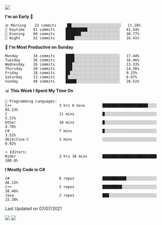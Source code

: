 ![](https://komarev.com/ghpvc/?username=lilpidgey&color=red)
<!--START_SECTION:waka-->
**I'm an Early 🐤** 

```text
🌞 Morning    22 commits     ██░░░░░░░░░░░░░░░░░░░░░░░   11.28% 
🌆 Daytime    81 commits     ██████████░░░░░░░░░░░░░░░   41.54% 
🌃 Evening    60 commits     ███████░░░░░░░░░░░░░░░░░░   30.77% 
🌙 Night      32 commits     ████░░░░░░░░░░░░░░░░░░░░░   16.41%

```
📅 **I'm Most Productive on Sunday** 

```text
Monday       34 commits     ████░░░░░░░░░░░░░░░░░░░░░   17.44% 
Tuesday      36 commits     ████░░░░░░░░░░░░░░░░░░░░░   18.46% 
Wednesday    26 commits     ███░░░░░░░░░░░░░░░░░░░░░░   13.33% 
Thursday     28 commits     ███░░░░░░░░░░░░░░░░░░░░░░   14.36% 
Friday       18 commits     ██░░░░░░░░░░░░░░░░░░░░░░░   9.23% 
Saturday     13 commits     █░░░░░░░░░░░░░░░░░░░░░░░░   6.67% 
Sunday       40 commits     █████░░░░░░░░░░░░░░░░░░░░   20.51%

```


📊 **This Week I Spent My Time On** 

```text
💬 Programming Languages: 
C++                      3 hrs 6 mins        █████████████████████░░░░   85.23% 
C                        11 mins             █░░░░░░░░░░░░░░░░░░░░░░░░   5.37% 
Other                    10 mins             █░░░░░░░░░░░░░░░░░░░░░░░░   4.78% 
C#                       7 mins              █░░░░░░░░░░░░░░░░░░░░░░░░   3.52% 
Objective-C              2 mins              ░░░░░░░░░░░░░░░░░░░░░░░░░   0.92%

🔥 Editors: 
Rider                    3 hrs 38 mins       █████████████████████████   100.0%

```

**I Mostly Code in C#** 

```text
C#                       6 repos             ███████████░░░░░░░░░░░░░░   46.15% 
C++                      5 repos             █████████░░░░░░░░░░░░░░░░   38.46% 
Java                     2 repos             ███░░░░░░░░░░░░░░░░░░░░░░   15.38%

```



 Last Updated on 07/07/2021
<!--END_SECTION:waka-->
![](https://hit.yhype.me/github/profile?user_id=42968544)
![](https://komarev.com/ghpvc/?lilpidgey)
